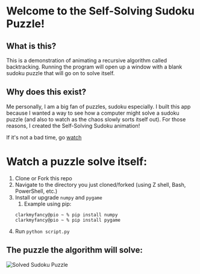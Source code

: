 # Welcome to the Self-Solving Sudoku Puzzle!

## What is this?
This is a demonstration of animating a recursive algorithm called backtracking. Running the program will open up a window with a blank sudoku puzzle that will go on to solve itself. 

## Why does this exist? 
Me personally, I am a big fan of puzzles, sudoku especially. I built this app because I wanted a way to see how a computer might solve a sudoku puzzle (and also to watch as the chaos slowly sorts itself out). For those reasons, I created the Self-Solving Sudoku animation! 

If it's not a bad time, go [watch](#watch-a-puzzle-solve-itself)

# Watch a puzzle solve itself:
1) Clone or Fork this repo
2) Navigate to the directory you just cloned/forked (using Z shell, Bash, PowerShell, etc.)
3) Install or upgrade `numpy` and `pygame`
    1) Example using pip:
    ```
    clarkmyfancy@pio ~ % pip install numpy
    clarkmyfancy@pio ~ % pip install pygame
    ```
4) Run `python script.py`




## The puzzle the algorithm will solve:
![Solved Sudoku Puzzle](https://bigpictureprogrammer.com/wp-content/uploads/2020/05/blank_puzzle1500x1568-287x300.jpeg?raw=true)
